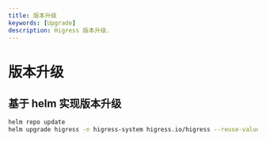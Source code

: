 ```yaml
---
title: 版本升级
keywords: [Upgrade]
description: Higress 版本升级.
---
```


# 版本升级

## 基于 helm 实现版本升级

```bash
helm repo update
helm upgrade higress -n higress-system higress.io/higress --reuse-values
```
